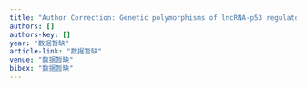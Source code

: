 ```yaml
---
title: "Author Correction: Genetic polymorphisms of lncRNA-p53 regulatory network genes are associated with concurrent chemoradiotherapy toxicities and efficacy in nasopharyngeal …"
authors: []
authors-key: []
year: "数据暂缺"
article-link: "数据暂缺"
venue: "数据暂缺"
bibex: "数据暂缺"
---
```

